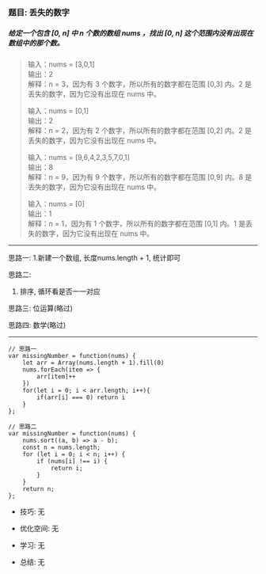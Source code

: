 
### 题目: 丢失的数字

##### 给定一个包含 [0, n] 中 n 个数的数组 nums ，找出 [0, n] 这个范围内没有出现在数组中的那个数。

> 输入：nums = [3,0,1]  
  输出：2  
  解释：n = 3，因为有 3 个数字，所以所有的数字都在范围 [0,3] 内。2 是丢失的数字，因为它没有出现在 nums 中。
>  
> 输入：nums = [0,1]  
  输出：2  
  解释：n = 2，因为有 2 个数字，所以所有的数字都在范围 [0,2] 内。2 是丢失的数字，因为它没有出现在 nums 中。
>
> 输入：nums = [9,6,4,2,3,5,7,0,1]  
  输出：8  
  解释：n = 9，因为有 9 个数字，所以所有的数字都在范围 [0,9] 内。8 是丢失的数字，因为它没有出现在 nums 中。
>
> 输入：nums = [0]  
  输出：1  
  解释：n = 1，因为有 1 个数字，所以所有的数字都在范围 [0,1] 内。1 是丢失的数字，因为它没有出现在 nums 中。

---

思路一: 
1.新建一个数组, 长度nums.length + 1, 统计即可

思路二: 
1. 排序, 循环看是否一一对应

思路三:
位运算(略过)

思路四:
数学(略过)

---

```
// 思路一
var missingNumber = function(nums) {
    let arr = Array(nums.length + 1).fill(0)
    nums.forEach(item => {
        arr[item]++
    })
    for(let i = 0; i < arr.length; i++){
        if(arr[i] === 0) return i
    }
};

// 思路二
var missingNumber = function(nums) {
    nums.sort((a, b) => a - b);
    const n = nums.length;
    for (let i = 0; i < n; i++) {
        if (nums[i] !== i) {
            return i;
        }
    }
    return n;
};
```

* 技巧: 无 

* 优化空间: 无 

* 学习: 无

* 总结: 无
